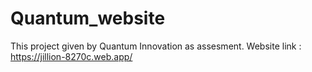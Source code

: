 # Quantum_website

This project given by Quantum Innovation as assesment.
Website link : https://jillion-8270c.web.app/
